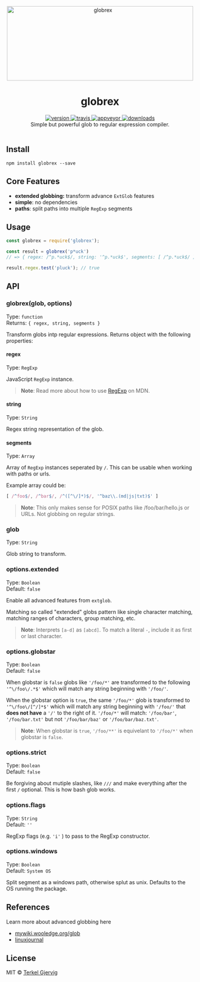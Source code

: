 <div align="center">
  <img src="https://github.com/terkelg/globrex/raw/master/globrex.png" alt="globrex" width="500" height="200" />
</div>

<h1 align="center">globrex</h1>

<div align="center">
  <a href="https://npmjs.org/package/globrex">
    <img src="https://img.shields.io/npm/v/globrex.svg" alt="version" />
  </a>
  <a href="https://travis-ci.org/terkelg/globrex">
    <img src="https://img.shields.io/travis/terkelg/globrex.svg" alt="travis" />
  </a>
  <a href="https://ci.appveyor.com/project/terkelg/globrex">
    <img src="https://ci.appveyor.com/api/projects/status/ecbnb3whibj5iqcj?svg=true" alt="appveyor" />
  </a>
  <a href="https://npmjs.org/package/globrex">
    <img src="https://img.shields.io/npm/dm/globrex.svg" alt="downloads" />
  </a>
</div>

<div align="center">Simple but powerful glob to regular expression compiler.</div>

<br />


## Install

```
npm install globrex --save
```


## Core Features

- **extended globbing:** transform advance `ExtGlob` features
- **simple**: no dependencies
- **paths**: split paths into multiple `RegExp` segments


## Usage

```js
const globrex = require('globrex');

const result = globrex('p*uck')
// => { regex: /^p.*uck$/, string: '^p.*uck$', segments: [ /^p.*uck$/ ] }

result.regex.test('pluck'); // true
```


## API

### globrex(glob, options)

Type: `function`<br>
Returns: `{ regex, string, segments }`

Transform globs intp regular expressions.
Returns object with the following properties:

#### regex

Type: `RegExp`

JavaScript `RegExp` instance.

> **Note**: Read more about how to use [RegExp](https://developer.mozilla.org/en-US/docs/Web/JavaScript/Reference/Global_Objects/RegExp) on MDN.


#### string

Type: `String`

Regex string representation of the glob. 

#### segments

Type: `Array`

Array of `RegExp` instances seperated by `/`. 
This can be usable when working with paths or urls. 

Example array could be:
```js
[ /^foo$/, /^bar$/, /^([^\/]*)$/, '^baz\\.(md|js|txt)$' ]
```

> **Note**: This only makes sense for POSIX paths like /foo/bar/hello.js or URLs. Not globbing on regular strings.


### glob

Type: `String`

Glob string to transform.


### options.extended

Type: `Boolean`<br>
Default: `false`

Enable all advanced features from `extglob`.

Matching so called "extended" globs pattern like single character matching, matching ranges of characters, group matching, etc.

> **Note**: Interprets `[a-d]` as `[abcd]`.  To match a literal `-`, include it as first or last character.


### options.globstar

Type: `Boolean`<br>
Default: `false`

When globstar is `false` globs like `'/foo/*'` are transformed to the following
`'^\/foo\/.*$'` which will match any string beginning with `'/foo/'`.

When the globstar option is `true`, the same `'/foo/*'` glob is transformed to
`'^\/foo\/[^/]*$'` which will match any string beginning with `'/foo/'` that **does not have** a `'/'` to the right of it. `'/foo/*'` will match: `'/foo/bar'`, `'/foo/bar.txt'` but not `'/foo/bar/baz'` or `'/foo/bar/baz.txt'`.

> **Note**: When globstar is `true`, `'/foo/**'` is equivelant to `'/foo/*'` when globstar is `false`.


### options.strict

Type: `Boolean`<br>
Default: `false`

Be forgiving about mutiple slashes, like `///` and make everything after the first `/` optional. This is how bash glob works.


### options.flags

Type: `String`<br>
Default: `''`

RegExp flags (e.g. `'i'` ) to pass to the RegExp constructor.


### options.windows

Type: `Boolean`<br>
Default: `System OS`

Split segment as a windows path, otherwise splut as unix. Defaults to the OS running the package.


## References

Learn more about advanced globbing here
- [mywiki.wooledge.org/glob](http://mywiki.wooledge.org/glob)
- [linuxjournal](http://www.linuxjournal.com/content/bash-extended-globbing)


## License

MIT © [Terkel Gjervig](https://terkel.com)
